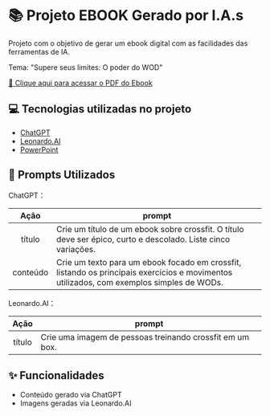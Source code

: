 # 📚 Projeto EBOOK Gerado por I.A.s

Projeto com o objetivo de gerar um ebook digital com as facilidades das ferramentas de IA.

Tema: "Supere seus limites: O poder do WOD"

[📂 Clique aqui para acessar o PDF do Ebook](https://github.com/MariWerneck/prompts-recipe-to-create-a-ebook/blob/main/Ebook%20WOD.pdf)

## 💻 Tecnologias utilizadas no projeto

- [ChatGPT](https://chat.openai.com/)
- [Leonardo.AI](https://leonardo.ai/)
- [PowerPoint](https://www.microsoft.com/powerpoint)

## 🧠 Prompts Utilizados


ChatGPT：

|   Ação   | prompt                                                                                                                                                   |
| :------: | -------------------------------------------------------------------------------------------------------------------------------------------------------- |
|  título  | Crie um título de um ebook sobre crossfit. O título deve ser épico, curto e descolado. Liste cinco variações.                                            |
| conteúdo | Crie um texto para um ebook focado em crossfit, listando os principais exercícios e movimentos utilizados, com exemplos simples de WODs.                 |

Leonardo.AI：

|  Ação  | prompt                                                                                 |
| :----: | -------------------------------------------------------------------------------------- |
| título | Crie uma imagem de pessoas treinando crossfit em um box. |

## ✨ Funcionalidades

- Conteúdo gerado via ChatGPT
- Imagens geradas via Leonardo.AI
